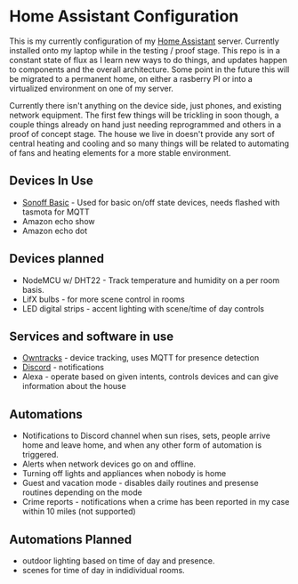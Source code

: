 # Home Assistant Configuration
This is my currently configuration of my [Home Assistant](https://home-assistant.io') server.  Currently installed onto my laptop while in the testing / proof stage.  This repo is in a constant state of flux as I learn new ways to do things, and updates happen to components and the overall architecture.  Some point in the future this will be migrated to a permanent home, on either a rasberry PI or into a virtualized environment on one of my server.

Currently there isn't anything on the device side, just phones, and existing network equipment.  The first few things will be trickling in soon though, a couple things already on hand just needing reprogrammed and others in a proof of concept stage.  The house we live in doesn't provide any sort of central heating and cooling and so many things will be related to automating of fans and heating elements for a more stable environment.

## Devices In Use
* [Sonoff Basic](http://sonoff.itead.cc/en/products/sonoff/sonoff-basic) - Used for basic on/off state devices, needs flashed with tasmota for MQTT
* Amazon echo show
* Amazon echo dot

## Devices planned
* NodeMCU w/ DHT22 - Track temperature and humidity on a per room basis.
* LifX bulbs - for more scene control in rooms
* LED digital strips - accent lighting with scene/time of day controls

## Services and software in use
* [Owntracks](http://owntracks.org/) - device tracking, uses MQTT for presence detection
* [Discord](https://discordapp.com/) - notifications
* Alexa - operate based on given intents, controls devices and can give information about the house

## Automations
* Notifications to Discord channel when sun rises, sets, people arrive home and leave home, and when any other form of automation is triggered.
* Alerts when network devices go on and offline.
* Turning off lights and appliances when nobody is home
* Guest and vacation mode - disables daily routines and presense routines depending on the mode
* Crime reports - notifications when a crime has been reported in my case within 10 miles (not supported)

## Automations Planned
* outdoor lighting based on time of day and presence.
* scenes for time of day in indidividual rooms.
